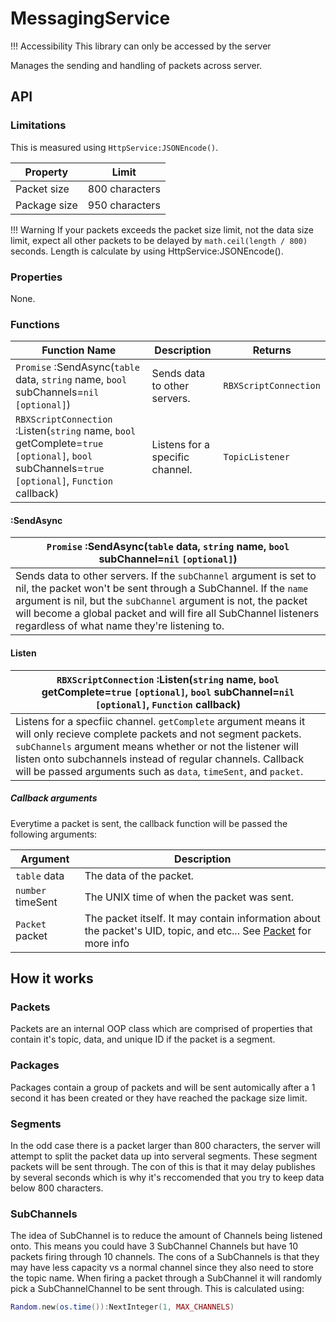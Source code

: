 # MessagingService

!!! Accessibility
    This library can only be accessed by the server

Manages the sending and handling of packets across server.

## API

### Limitations

This is measured using ``HttpService:JSONEncode()``.

| Property | Limit |
|----------|-------|
| Packet size | 800 characters |
| Package size | 950 characters |

!!! Warning
    If your packets exceeds the packet size limit, not the data size limit, expect all other packets to be delayed by ``math.ceil(length / 800)`` seconds. Length is calculate by using HttpService:JSONEncode().

### Properties

None.

### Functions

| Function Name | Description | Returns |
|---------------|-------------|---------|
| ``Promise`` :SendAsync(``table`` data, ``string`` name, ``bool`` subChannels=``nil`` ``[optional]``) | Sends data to other servers. | ``RBXScriptConnection`` |
| ``RBXScriptConnection`` :Listen(``string`` name, ``bool`` getComplete=``true`` ``[optional]``, ``bool`` subChannels=``true`` ``[optional]``, ``Function`` callback) | Listens for a specific channel. | ``TopicListener`` |

#### :SendAsync

| ``Promise`` :SendAsync(``table`` data, ``string`` name, ``bool`` subChannel=``nil`` ``[optional]``) |
|----|
| Sends data to other servers. If the ``subChannel`` argument is set to nil, the packet won't be sent through a SubChannel. If the ``name`` argument is nil, but the ``subChannel`` argument is not, the packet will become a global packet and will fire all SubChannel listeners regardless of what name they're listening to. |

#### Listen

| ``RBXScriptConnection`` :Listen(``string`` name, ``bool`` getComplete=``true`` ``[optional]``, ``bool`` subChannel=``nil`` ``[optional]``, ``Function`` callback) |
|--------------------------------------------------------------------------------------------------------------------------------------------------------------------------|
| Listens for a specfiic channel. ``getComplete`` argument means it will only recieve complete packets and not segment packets. ``subChannels`` argument means whether or not the listener will listen onto subchannels instead of regular channels. Callback will be passed arguments such as ``data``, ``timeSent``, and ``packet``. |

##### Callback arguments

Everytime a packet is sent, the callback function will be passed the following arguments:

| Argument | Description |
|----------|-------------|
| ``table`` data | The data of the packet. |
| ``number`` timeSent | The UNIX time of when the packet was sent. |
| ``Packet`` packet | The packet itself. It may contain information about the packet's UID, topic, and etc... See [Packet](../../Classes/MessagingService/Packet) for more info |

## How it works

### Packets

Packets are an internal OOP class which are comprised of properties that contain it's topic, data, and unique ID if the packet is a segment.

### Packages

Packages contain a group of packets and will be sent automically after a 1 second it has been created or they have reached the package size limit.

### Segments

In the odd case there is a packet larger than 800 characters, the server will attempt to split the packet data up into serveral segments. These segment packets will be sent through.
The con of this is that it may delay publishes by several seconds which is why it's reccomended that you try to keep data below 800 characters.

### SubChannels

The idea of SubChannel is to reduce the amount of Channels being listened onto. This means you could have 3 SubChannel Channels but have 10 packets firing through 10 channels.
The cons of a SubChannels is that they may have less capacity vs a normal channel since they also need to store the topic name.
When firing a packet through a SubChannel it will randomly pick a SubChannelChannel to be sent through. This is calculated using:

```lua
Random.new(os.time()):NextInteger(1, MAX_CHANNELS)
```
